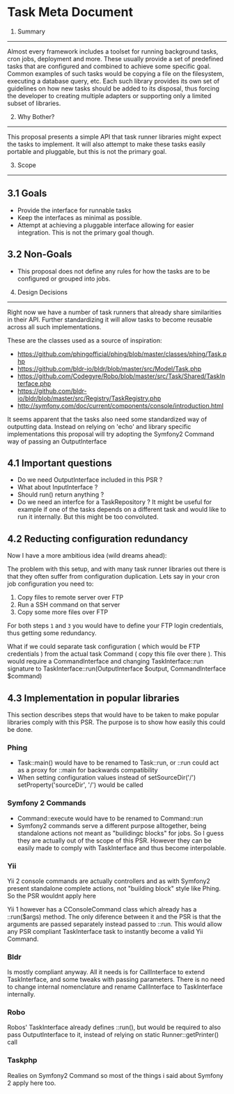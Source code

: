   
Task Meta Document
==========================

1. Summary
----------

Almost every framework includes a toolset for running background tasks, cron jobs, deployment and more.
These usually provide a set of predefined tasks that are configured and combined to achieve some specific goal.
Common examples of such tasks would be copying a file on the filesystem, executing a database query, etc.
Each such library provides its own set of guidelines on how new tasks should be added to its disposal,
thus forcing the developer to creating multiple adapters or supporting only a limited subset of libraries.

2. Why Bother?
--------------

This proposal presents a simple API that task runner libraries might expect the tasks to implement.
It will also attempt to make these tasks easily portable and pluggable, but this is not the primary goal.

3. Scope
--------

## 3.1 Goals

* Provide the interface for runnable tasks
* Keep the interfaces as minimal as possible.
* Attempt at achieving a pluggable interface allowing for easier integration. This is not the primary goal though.

## 3.2 Non-Goals

* This proposal does not define any rules for how the tasks are to be configured or grouped into jobs.

4. Design Decisions
-------------------

Right now we have a number of task runners that already share similarities in their API.
Further standardizing it will allow tasks to become reusable across all such implementations.

These are the classes used as a source of inspiration:

* https://github.com/phingofficial/phing/blob/master/classes/phing/Task.php
* https://github.com/bldr-io/bldr/blob/master/src/Model/Task.php
* https://github.com/Codegyre/Robo/blob/master/src/Task/Shared/TaskInterface.php
* https://github.com/bldr-io/bldr/blob/master/src/Registry/TaskRegistry.php
* http://symfony.com/doc/current/components/console/introduction.html

It seems apparent that the tasks also need some standardized way of outputting data. 
Instead on relying on 'echo' and library specific implementations this proposal will try adopting
the Symfony2 Command way of passing an OutputInterface

## 4.1 Important questions

* Do we need OutputInterface included in this PSR ?
* What about InputInterface ?
* Should run() return anything ?
* Do we need an interfce for a TaskRepository ? It might be useful for example if one of the tasks depends on
a different task and would like to run it internally. But this might be too convoluted.

## 4.2 Reducting configuration redundancy

Now I have a more ambitious idea (wild dreams ahead):

The problem with this setup, and with many task runner libraries out there is that they often suffer from configuration duplication. Lets say in your cron job configuration you need to:

1. Copy files to remote server over FTP
2. Run a SSH command on that server
3. Copy some more files over FTP

For both steps `1` and `3` you would have to define your FTP login credentials, thus getting some redundancy.

What if we could separate task configuration ( which would be FTP credentials ) from the actual task Command ( copy this file over there ).
This would require a CommandInterface and changing TaskInterface::run signature to TaskInterface::run(OutputInterface $output, CommandInterface $command)

## 4.3 Implementation in popular libraries

This section describes steps that would have to be taken to make popular libraries comply with this PSR.
The purpose is to show how easily this could be done.

### Phing

 * Task::main() would have to be renamed to Task::run, or ::run could act as a proxy for ::main for backwards compatibility
 * When setting configuration values instead of setSourceDir('/') setProperty('sourceDir', '/') would be called

### Symfony 2 Commands

 * Command::execute would have to be renamed to Command::run
 * Symfony2 commands serve a different purpose alltogether, being standalone actions not meant as "builidingc blocks" for jobs. So I guess they are actually out of the scope of this PSR. However they can be easily made to comply with TaskInterface and thus become interpolable.

### Yii

Yii 2 console commands are actually controllers and as with Symfony2 present standalone complete actions, not "building block" style like Phing. So the PSR wouldnt apply here

Yii 1 however has a CConsoleCommand class which already has a ::run($args) method. The only diference between it and the PSR is that the arguments are passed separately instead passed to ::run. This would allow any PSR compliant TaskInterface task to instantly become a valid Yii Command.

### Bldr

Is mostly compliant anyway. All it needs is for CallInterface to extend TaskInterface, and some tweaks with passing parameters.
There is no need to change internal nomenclature and rename CallInterface to TaskInterface internally.

### Robo

Robos' TaskInterface already defines ::run(), but would be required to also pass OutputInterface to it, instead of relying on static Runner::getPrinter() call

### Taskphp

Realies on Symfony2 Command so most of the things i said about Symfony 2 apply here too.




